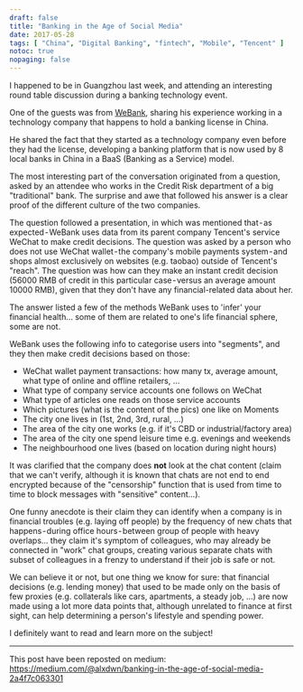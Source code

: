```yaml
---
draft: false
title: "Banking in the Age of Social Media"
date: 2017-05-28
tags: [ "China", "Digital Banking", "fintech", "Mobile", "Tencent" ]
notoc: true
nopaging: false
---
```


I happened to be in Guangzhou last week, and attending an interesting round table discussion during a banking technology event.

One of the guests was from [WeBank](https://www.webank.com/), sharing his experience working in a technology company that happens to hold a banking license in China.

He shared the fact that they started as a technology company even before they had the license, developing a banking platform that is now used by 8 local banks in China in a BaaS (Banking as a Service) model.

The most interesting part of the conversation originated from a question, asked by an attendee who works in the Credit Risk department of a big "traditional" bank. The surprise and awe that followed his answer is a clear proof of the different culture of the two companies.

The question followed a presentation, in which was mentioned that - as expected - WeBank uses data from its parent company Tencent's service WeChat to make credit decisions. The question was asked by a person who does not use WeChat wallet - the company's mobile payments system - and shops almost exclusively on websites (e.g. taobao) outside of Tencent's "reach". The question was how can they make an instant credit decision (56000 RMB of credit in this particular case - versus an average amount 10000 RMB), given that they don't have any financial-related data about her.

The answer listed a few of the methods WeBank uses to 'infer' your financial health… some of them are related to one's life financial sphere, some are not.

WeBank uses the following info to categorise users into "segments", and they then make credit decisions based on those:

* WeChat wallet payment transactions: how many tx, average amount, what type of online and offline retailers, …
* What type of company service accounts one follows on WeChat
* What type of articles one reads on those service accounts
* Which pictures (what is the content of the pics) one like on Moments
* The city one lives in (1st, 2nd, 3rd, rural, …)
* The area of the city one works (e.g. if it's CBD or industrial/factory area)
* The area of the city one spend leisure time e.g. evenings and weekends
* The neighbourhood one lives (based on location during night hours)

It was clarified that the company does __not__ look at the chat content (claim that we can't verify, although it is known that chats are not end to end encrypted because of the "censorship" function that is used from time to time to block messages with "sensitive" content…).

One funny anecdote is their claim they can identify when a company is in financial troubles (e.g. laying off people) by the frequency of new chats that happens - during office hours - between group of people with heavy overlaps… they claim it's symptom of colleagues, who may already be connected in "work" chat groups, creating various separate chats with subset of colleagues in a frenzy to understand if their job is safe or not.

We can believe it or not, but one thing we know for sure: that financial decisions (e.g. lending money) that used to be made only on the basis of few proxies (e.g. collaterals like cars, apartments, a steady job, …) are now made using a lot more data points that, although unrelated to finance at first sight, can help determining a person's lifestyle and spending power.

I definitely want to read and learn more on the subject!

---

This post have been reposted on medium: https://medium.com/@alxdwn/banking-in-the-age-of-social-media-2a4f7c063301